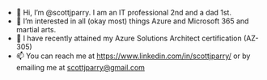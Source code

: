 - 👋 Hi, I’m @scottjparry. I am an IT professional 2nd and a dad 1st.
- 👀 I’m interested in all (okay most) things Azure and Microsoft 365 and martial arts.
- 🌱 I have recently attained my Azure Solutions Architect certification (AZ-305)
- 📫 You can reach me at https://www.linkedin.com/in/scottjparry/ or by emailing me at scottjparry@gmail.com

<!---
scottjparry/scottjparry is a ✨ special ✨ repository because its `README.md` (this file) appears on your GitHub profile.
You can click the Preview link to take a look at your changes.
--->
